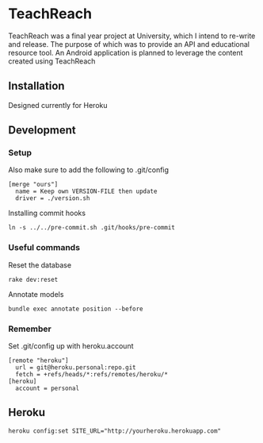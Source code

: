 # TeachReach
TeachReach was a final year project at University, which I intend to re-write
and release. The purpose of which was to provide an API and educational resource
tool. An Android application is planned to leverage the content created using
TeachReach

## Installation
Designed currently for Heroku

## Development

### Setup
Also make sure to add the following to .git/config

	[merge "ours"]
      name = Keep own VERSION-FILE then update
      driver = ./version.sh

Installing commit hooks

    ln -s ../../pre-commit.sh .git/hooks/pre-commit

### Useful commands
Reset the database

    rake dev:reset
Annotate models

    bundle exec annotate position --before

### Remember
Set .git/config up with heroku.account

    [remote "heroku"]
      url = git@heroku.personal:repo.git
      fetch = +refs/heads/*:refs/remotes/heroku/*
    [heroku]
      account = personal

## Heroku

    heroku config:set SITE_URL="http://yourheroku.herokuapp.com"
